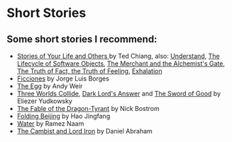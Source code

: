 # Short Stories

## Some short stories I recommend:

* [Stories of Your Life and Others ](https://www.goodreads.com/book/show/223380.Stories_of_Your_Life_and_Others) by Ted Chiang, also: [Understand](https://www.goodreads.com/book/show/7234685-understand), [The Lifecycle of Software Objects](https://subterraneanpress.com/magazine/fall_2010/fiction_the_lifecycle_of_software_objects_by_ted_chiang), [The Merchant and the Alchemist's Gate](https://bbs.pku.edu.cn/attach/80/a2/80a255d7a8fc70db/Ted_Chiang.pdf), [The Truth of Fact, the Truth of Feeling](https://subterraneanpress.com/magazine/fall_2013/the_truth_of_fact_the_truth_of_feeling_by_ted_chiang), [Exhalation](http://www.lightspeedmagazine.com/fiction/exhalation/)
* [Ficciones](https://www.goodreads.com/book/show/426504.Ficciones) by Jorge Luis Borges
* [The Egg](http://www.galactanet.com/oneoff/theegg_mod.html) by Andy Weir
* [Three Worlds Collide](http://lesswrong.com/lw/y4/three_worlds_collide_08/), [Dark Lord's Answer](https://www.goodreads.com/book/show/33406999-dark-lord-s-answer) and [The Sword of Good](http://yudkowsky.net/other/fiction/the-sword-of-good) by Eliezer Yudkowsky
* [The Fable of the Dragon-Tyrant](http://www.nickbostrom.com/fable/dragon.html) by Nick Bostrom
* [Folding Beijing](http://uncannymagazine.com/article/folding-beijing-2/) by Hao Jingfang
* [Water](http://www.iftf.org/fileadmin/user_upload/downloads/th/4._Water_RamezNaam.pdf) by Ramez Naam
* [The Cambist and Lord Iron](http://www.lightspeedmagazine.com/fiction/the-cambist-and-lord-iron-a-fairy-tale-of-economics/) by Daniel Abraham

